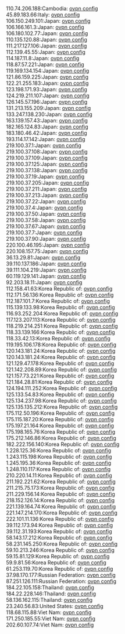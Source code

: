 110.74.206.188:Cambodia: [ovpn config](vpn/110_74_206_188.ovpn)  
45.89.183.66:Italy: [ovpn config](vpn/45_89_183_66.ovpn)  
106.150.249.101:Japan: [ovpn config](vpn/106_150_249_101.ovpn)  
106.166.161.3:Japan: [ovpn config](vpn/106_166_161_3.ovpn)  
106.180.102.77:Japan: [ovpn config](vpn/106_180_102_77.ovpn)  
110.135.120.88:Japan: [ovpn config](vpn/110_135_120_88.ovpn)  
111.217.127.106:Japan: [ovpn config](vpn/111_217_127_106.ovpn)  
112.139.45.55:Japan: [ovpn config](vpn/112_139_45_55.ovpn)  
114.187.11.8:Japan: [ovpn config](vpn/114_187_11_8.ovpn)  
118.87.57.221:Japan: [ovpn config](vpn/118_87_57_221.ovpn)  
119.169.134.154:Japan: [ovpn config](vpn/119_169_134_154.ovpn)  
121.86.159.225:Japan: [ovpn config](vpn/121_86_159_225.ovpn)  
122.21.255.183:Japan: [ovpn config](vpn/122_21_255_183.ovpn)  
123.198.171.93:Japan: [ovpn config](vpn/123_198_171_93.ovpn)  
124.219.211.107:Japan: [ovpn config](vpn/124_219_211_107.ovpn)  
126.145.57.196:Japan: [ovpn config](vpn/126_145_57_196.ovpn)  
131.213.155.209:Japan: [ovpn config](vpn/131_213_155_209.ovpn)  
133.247.138.230:Japan: [ovpn config](vpn/133_247_138_230.ovpn)  
163.139.157.43:Japan: [ovpn config](vpn/163_139_157_43.ovpn)  
182.165.124.83:Japan: [ovpn config](vpn/182_165_124_83.ovpn)  
183.180.46.42:Japan: [ovpn config](vpn/183_180_46_42.ovpn)  
193.114.17.142:Japan: [ovpn config](vpn/193_114_17_142.ovpn)  
219.100.37.1:Japan: [ovpn config](vpn/219_100_37_1.ovpn)  
219.100.37.108:Japan: [ovpn config](vpn/219_100_37_108.ovpn)  
219.100.37.109:Japan: [ovpn config](vpn/219_100_37_109.ovpn)  
219.100.37.125:Japan: [ovpn config](vpn/219_100_37_125.ovpn)  
219.100.37.138:Japan: [ovpn config](vpn/219_100_37_138.ovpn)  
219.100.37.19:Japan: [ovpn config](vpn/219_100_37_19.ovpn)  
219.100.37.205:Japan: [ovpn config](vpn/219_100_37_205.ovpn)  
219.100.37.211:Japan: [ovpn config](vpn/219_100_37_211.ovpn)  
219.100.37.213:Japan: [ovpn config](vpn/219_100_37_213.ovpn)  
219.100.37.22:Japan: [ovpn config](vpn/219_100_37_22.ovpn)  
219.100.37.4:Japan: [ovpn config](vpn/219_100_37_4.ovpn)  
219.100.37.50:Japan: [ovpn config](vpn/219_100_37_50.ovpn)  
219.100.37.58:Japan: [ovpn config](vpn/219_100_37_58.ovpn)  
219.100.37.67:Japan: [ovpn config](vpn/219_100_37_67.ovpn)  
219.100.37.7:Japan: [ovpn config](vpn/219_100_37_7.ovpn)  
219.100.37.90:Japan: [ovpn config](vpn/219_100_37_90.ovpn)  
220.100.46.195:Japan: [ovpn config](vpn/220_100_46_195.ovpn)  
220.108.157.75:Japan: [ovpn config](vpn/220_108_157_75.ovpn)  
36.13.29.81:Japan: [ovpn config](vpn/36_13_29_81.ovpn)  
39.110.137.186:Japan: [ovpn config](vpn/39_110_137_186.ovpn)  
39.111.104.219:Japan: [ovpn config](vpn/39_111_104_219.ovpn)  
60.119.129.141:Japan: [ovpn config](vpn/60_119_129_141.ovpn)  
92.203.18.11:Japan: [ovpn config](vpn/92_203_18_11.ovpn)  
112.158.41.63:Korea Republic of: [ovpn config](vpn/112_158_41_63.ovpn)  
112.171.56.136:Korea Republic of: [ovpn config](vpn/112_171_56_136.ovpn)  
112.187.101.7:Korea Republic of: [ovpn config](vpn/112_187_101_7.ovpn)  
115.139.133.98:Korea Republic of: [ovpn config](vpn/115_139_133_98.ovpn)  
116.93.252.204:Korea Republic of: [ovpn config](vpn/116_93_252_204.ovpn)  
117.123.207.113:Korea Republic of: [ovpn config](vpn/117_123_207_113.ovpn)  
118.219.214.251:Korea Republic of: [ovpn config](vpn/118_219_214_251.ovpn)  
118.33.139.166:Korea Republic of: [ovpn config](vpn/118_33_139_166.ovpn)  
118.33.42.13:Korea Republic of: [ovpn config](vpn/118_33_42_13.ovpn)  
119.195.106.178:Korea Republic of: [ovpn config](vpn/119_195_106_178.ovpn)  
120.143.181.24:Korea Republic of: [ovpn config](vpn/120_143_181_24.ovpn)  
120.143.181.24:Korea Republic of: [ovpn config](vpn/120_143_181_24.ovpn)  
121.129.47.178:Korea Republic of: [ovpn config](vpn/121_129_47_178.ovpn)  
121.142.208.89:Korea Republic of: [ovpn config](vpn/121_142_208_89.ovpn)  
121.157.73.221:Korea Republic of: [ovpn config](vpn/121_157_73_221.ovpn)  
121.184.28.81:Korea Republic of: [ovpn config](vpn/121_184_28_81.ovpn)  
124.194.111.252:Korea Republic of: [ovpn config](vpn/124_194_111_252.ovpn)  
125.133.54.83:Korea Republic of: [ovpn config](vpn/125_133_54_83.ovpn)  
125.134.237.98:Korea Republic of: [ovpn config](vpn/125_134_237_98.ovpn)  
125.135.135.212:Korea Republic of: [ovpn config](vpn/125_135_135_212.ovpn)  
175.112.50.196:Korea Republic of: [ovpn config](vpn/175_112_50_196.ovpn)  
175.115.187.20:Korea Republic of: [ovpn config](vpn/175_115_187_20.ovpn)  
175.197.21.164:Korea Republic of: [ovpn config](vpn/175_197_21_164.ovpn)  
175.198.165.76:Korea Republic of: [ovpn config](vpn/175_198_165_76.ovpn)  
175.212.146.86:Korea Republic of: [ovpn config](vpn/175_212_146_86.ovpn)  
182.222.156.140:Korea Republic of: [ovpn config](vpn/182_222_156_140.ovpn)  
1.228.125.36:Korea Republic of: [ovpn config](vpn/1_228_125_36.ovpn)  
1.243.115.198:Korea Republic of: [ovpn config](vpn/1_243_115_198.ovpn)  
1.245.195.36:Korea Republic of: [ovpn config](vpn/1_245_195_36.ovpn)  
1.248.110.117:Korea Republic of: [ovpn config](vpn/1_248_110_117.ovpn)  
210.220.14.11:Korea Republic of: [ovpn config](vpn/210_220_14_11.ovpn)  
211.192.221.62:Korea Republic of: [ovpn config](vpn/211_192_221_62.ovpn)  
211.215.75.173:Korea Republic of: [ovpn config](vpn/211_215_75_173.ovpn)  
211.229.156.14:Korea Republic of: [ovpn config](vpn/211_229_156_14.ovpn)  
218.152.126.14:Korea Republic of: [ovpn config](vpn/218_152_126_14.ovpn)  
221.139.164.74:Korea Republic of: [ovpn config](vpn/221_139_164_74.ovpn)  
221.147.214.170:Korea Republic of: [ovpn config](vpn/221_147_214_170.ovpn)  
222.101.11.136:Korea Republic of: [ovpn config](vpn/222_101_11_136.ovpn)  
39.112.173.94:Korea Republic of: [ovpn config](vpn/39_112_173_94.ovpn)  
39.112.31.193:Korea Republic of: [ovpn config](vpn/39_112_31_193.ovpn)  
58.143.17.212:Korea Republic of: [ovpn config](vpn/58_143_17_212.ovpn)  
58.231.145.250:Korea Republic of: [ovpn config](vpn/58_231_145_250.ovpn)  
59.10.213.246:Korea Republic of: [ovpn config](vpn/59_10_213_246.ovpn)  
59.15.81.129:Korea Republic of: [ovpn config](vpn/59_15_81_129.ovpn)  
59.9.81.56:Korea Republic of: [ovpn config](vpn/59_9_81_56.ovpn)  
61.253.119.70:Korea Republic of: [ovpn config](vpn/61_253_119_70.ovpn)  
37.98.170.177:Russian Federation: [ovpn config](vpn/37_98_170_177.ovpn)  
87.251.126.111:Russian Federation: [ovpn config](vpn/87_251_126_111.ovpn)  
184.22.105.158:Thailand: [ovpn config](vpn/184_22_105_158.ovpn)  
184.22.228.146:Thailand: [ovpn config](vpn/184_22_228_146.ovpn)  
58.136.162.115:Thailand: [ovpn config](vpn/58_136_162_115.ovpn)  
23.240.56.83:United States: [ovpn config](vpn/23_240_56_83.ovpn)  
118.68.115.88:Viet Nam: [ovpn config](vpn/118_68_115_88.ovpn)  
171.250.185.55:Viet Nam: [ovpn config](vpn/171_250_185_55.ovpn)  
202.60.107.74:Viet Nam: [ovpn config](vpn/202_60_107_74.ovpn)  
